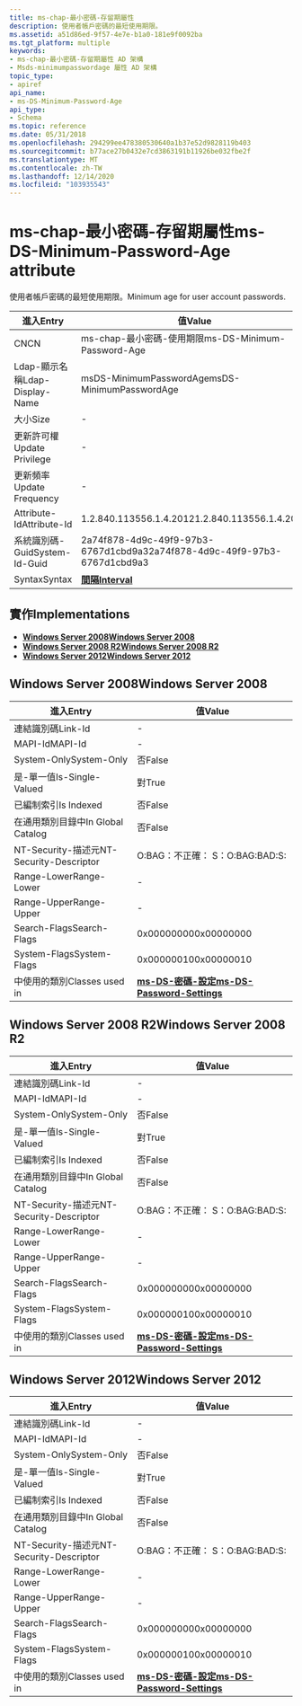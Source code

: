 ```yaml
---
title: ms-chap-最小密碼-存留期屬性
description: 使用者帳戶密碼的最短使用期限。
ms.assetid: a51d86ed-9f57-4e7e-b1a0-181e9f0092ba
ms.tgt_platform: multiple
keywords:
- ms-chap-最小密碼-存留期屬性 AD 架構
- Msds-minimumpasswordage 屬性 AD 架構
topic_type:
- apiref
api_name:
- ms-DS-Minimum-Password-Age
api_type:
- Schema
ms.topic: reference
ms.date: 05/31/2018
ms.openlocfilehash: 294299ee478380530640a1b37e52d9828119b403
ms.sourcegitcommit: b77ace27b0432e7cd3863191b11926be032fbe2f
ms.translationtype: MT
ms.contentlocale: zh-TW
ms.lasthandoff: 12/14/2020
ms.locfileid: "103935543"
---
```

# <a name="ms-ds-minimum-password-age-attribute"></a><span data-ttu-id="1e679-105">ms-chap-最小密碼-存留期屬性</span><span class="sxs-lookup"><span data-stu-id="1e679-105">ms-DS-Minimum-Password-Age attribute</span></span>

<span data-ttu-id="1e679-106">使用者帳戶密碼的最短使用期限。</span><span class="sxs-lookup"><span data-stu-id="1e679-106">Minimum age for user account passwords.</span></span>



| <span data-ttu-id="1e679-107">進入</span><span class="sxs-lookup"><span data-stu-id="1e679-107">Entry</span></span> | <span data-ttu-id="1e679-108">值</span><span class="sxs-lookup"><span data-stu-id="1e679-108">Value</span></span> |
|-------------------|--------------------------------------|
| <span data-ttu-id="1e679-109">CN</span><span class="sxs-lookup"><span data-stu-id="1e679-109">CN</span></span>                | <span data-ttu-id="1e679-110">ms-chap-最小密碼-使用期限</span><span class="sxs-lookup"><span data-stu-id="1e679-110">ms-DS-Minimum-Password-Age</span></span>           |
| <span data-ttu-id="1e679-111">Ldap-顯示名稱</span><span class="sxs-lookup"><span data-stu-id="1e679-111">Ldap-Display-Name</span></span> | <span data-ttu-id="1e679-112">msDS-MinimumPasswordAge</span><span class="sxs-lookup"><span data-stu-id="1e679-112">msDS-MinimumPasswordAge</span></span>              |
| <span data-ttu-id="1e679-113">大小</span><span class="sxs-lookup"><span data-stu-id="1e679-113">Size</span></span>              | \-                                   |
| <span data-ttu-id="1e679-114">更新許可權</span><span class="sxs-lookup"><span data-stu-id="1e679-114">Update Privilege</span></span>  | \-                                   |
| <span data-ttu-id="1e679-115">更新頻率</span><span class="sxs-lookup"><span data-stu-id="1e679-115">Update Frequency</span></span>  | \-                                   |
| <span data-ttu-id="1e679-116">Attribute-Id</span><span class="sxs-lookup"><span data-stu-id="1e679-116">Attribute-Id</span></span>      | <span data-ttu-id="1e679-117">1.2.840.113556.1.4.2012</span><span class="sxs-lookup"><span data-stu-id="1e679-117">1.2.840.113556.1.4.2012</span></span>              |
| <span data-ttu-id="1e679-118">系統識別碼-Guid</span><span class="sxs-lookup"><span data-stu-id="1e679-118">System-Id-Guid</span></span>    | <span data-ttu-id="1e679-119">2a74f878-4d9c-49f9-97b3-6767d1cbd9a3</span><span class="sxs-lookup"><span data-stu-id="1e679-119">2a74f878-4d9c-49f9-97b3-6767d1cbd9a3</span></span> |
| <span data-ttu-id="1e679-120">Syntax</span><span class="sxs-lookup"><span data-stu-id="1e679-120">Syntax</span></span>            | [<span data-ttu-id="1e679-121">**間隔**</span><span class="sxs-lookup"><span data-stu-id="1e679-121">**Interval**</span></span>](s-interval.md)       |



## <a name="implementations"></a><span data-ttu-id="1e679-122">實作</span><span class="sxs-lookup"><span data-stu-id="1e679-122">Implementations</span></span>

-   [<span data-ttu-id="1e679-123">**Windows Server 2008**</span><span class="sxs-lookup"><span data-stu-id="1e679-123">**Windows Server 2008**</span></span>](#windows-server-2008)
-   [<span data-ttu-id="1e679-124">**Windows Server 2008 R2**</span><span class="sxs-lookup"><span data-stu-id="1e679-124">**Windows Server 2008 R2**</span></span>](#windows-server-2008-r2)
-   [<span data-ttu-id="1e679-125">**Windows Server 2012**</span><span class="sxs-lookup"><span data-stu-id="1e679-125">**Windows Server 2012**</span></span>](#windows-server-2012)

## <a name="windows-server-2008"></a><span data-ttu-id="1e679-126">Windows Server 2008</span><span class="sxs-lookup"><span data-stu-id="1e679-126">Windows Server 2008</span></span>



| <span data-ttu-id="1e679-127">進入</span><span class="sxs-lookup"><span data-stu-id="1e679-127">Entry</span></span> | <span data-ttu-id="1e679-128">值</span><span class="sxs-lookup"><span data-stu-id="1e679-128">Value</span></span> |
|------------------------|-----------------------------------------------------------------------|
| <span data-ttu-id="1e679-129">連結識別碼</span><span class="sxs-lookup"><span data-stu-id="1e679-129">Link-Id</span></span>                | \-                                                                    |
| <span data-ttu-id="1e679-130">MAPI-Id</span><span class="sxs-lookup"><span data-stu-id="1e679-130">MAPI-Id</span></span>                | \-                                                                    |
| <span data-ttu-id="1e679-131">System-Only</span><span class="sxs-lookup"><span data-stu-id="1e679-131">System-Only</span></span>            | <span data-ttu-id="1e679-132">否</span><span class="sxs-lookup"><span data-stu-id="1e679-132">False</span></span>                                                                 |
| <span data-ttu-id="1e679-133">是-單一值</span><span class="sxs-lookup"><span data-stu-id="1e679-133">Is-Single-Valued</span></span>       | <span data-ttu-id="1e679-134">對</span><span class="sxs-lookup"><span data-stu-id="1e679-134">True</span></span>                                                                  |
| <span data-ttu-id="1e679-135">已編制索引</span><span class="sxs-lookup"><span data-stu-id="1e679-135">Is Indexed</span></span>             | <span data-ttu-id="1e679-136">否</span><span class="sxs-lookup"><span data-stu-id="1e679-136">False</span></span>                                                                 |
| <span data-ttu-id="1e679-137">在通用類別目錄中</span><span class="sxs-lookup"><span data-stu-id="1e679-137">In Global Catalog</span></span>      | <span data-ttu-id="1e679-138">否</span><span class="sxs-lookup"><span data-stu-id="1e679-138">False</span></span>                                                                 |
| <span data-ttu-id="1e679-139">NT-Security-描述元</span><span class="sxs-lookup"><span data-stu-id="1e679-139">NT-Security-Descriptor</span></span> | <span data-ttu-id="1e679-140">O:BAG：不正確： S：</span><span class="sxs-lookup"><span data-stu-id="1e679-140">O:BAG:BAD:S:</span></span>                                                          |
| <span data-ttu-id="1e679-141">Range-Lower</span><span class="sxs-lookup"><span data-stu-id="1e679-141">Range-Lower</span></span>            | \-                                                                    |
| <span data-ttu-id="1e679-142">Range-Upper</span><span class="sxs-lookup"><span data-stu-id="1e679-142">Range-Upper</span></span>            | \-                                                                    |
| <span data-ttu-id="1e679-143">Search-Flags</span><span class="sxs-lookup"><span data-stu-id="1e679-143">Search-Flags</span></span>           | <span data-ttu-id="1e679-144">0x00000000</span><span class="sxs-lookup"><span data-stu-id="1e679-144">0x00000000</span></span>                                                            |
| <span data-ttu-id="1e679-145">System-Flags</span><span class="sxs-lookup"><span data-stu-id="1e679-145">System-Flags</span></span>           | <span data-ttu-id="1e679-146">0x00000010</span><span class="sxs-lookup"><span data-stu-id="1e679-146">0x00000010</span></span>                                                            |
| <span data-ttu-id="1e679-147">中使用的類別</span><span class="sxs-lookup"><span data-stu-id="1e679-147">Classes used in</span></span>        | [<span data-ttu-id="1e679-148">**ms-DS-密碼-設定**</span><span class="sxs-lookup"><span data-stu-id="1e679-148">**ms-DS-Password-Settings**</span></span>](c-msds-passwordsettings.md)<br/> |



## <a name="windows-server-2008-r2"></a><span data-ttu-id="1e679-149">Windows Server 2008 R2</span><span class="sxs-lookup"><span data-stu-id="1e679-149">Windows Server 2008 R2</span></span>



| <span data-ttu-id="1e679-150">進入</span><span class="sxs-lookup"><span data-stu-id="1e679-150">Entry</span></span> | <span data-ttu-id="1e679-151">值</span><span class="sxs-lookup"><span data-stu-id="1e679-151">Value</span></span> |
|------------------------|-----------------------------------------------------------------------|
| <span data-ttu-id="1e679-152">連結識別碼</span><span class="sxs-lookup"><span data-stu-id="1e679-152">Link-Id</span></span>                | \-                                                                    |
| <span data-ttu-id="1e679-153">MAPI-Id</span><span class="sxs-lookup"><span data-stu-id="1e679-153">MAPI-Id</span></span>                | \-                                                                    |
| <span data-ttu-id="1e679-154">System-Only</span><span class="sxs-lookup"><span data-stu-id="1e679-154">System-Only</span></span>            | <span data-ttu-id="1e679-155">否</span><span class="sxs-lookup"><span data-stu-id="1e679-155">False</span></span>                                                                 |
| <span data-ttu-id="1e679-156">是-單一值</span><span class="sxs-lookup"><span data-stu-id="1e679-156">Is-Single-Valued</span></span>       | <span data-ttu-id="1e679-157">對</span><span class="sxs-lookup"><span data-stu-id="1e679-157">True</span></span>                                                                  |
| <span data-ttu-id="1e679-158">已編制索引</span><span class="sxs-lookup"><span data-stu-id="1e679-158">Is Indexed</span></span>             | <span data-ttu-id="1e679-159">否</span><span class="sxs-lookup"><span data-stu-id="1e679-159">False</span></span>                                                                 |
| <span data-ttu-id="1e679-160">在通用類別目錄中</span><span class="sxs-lookup"><span data-stu-id="1e679-160">In Global Catalog</span></span>      | <span data-ttu-id="1e679-161">否</span><span class="sxs-lookup"><span data-stu-id="1e679-161">False</span></span>                                                                 |
| <span data-ttu-id="1e679-162">NT-Security-描述元</span><span class="sxs-lookup"><span data-stu-id="1e679-162">NT-Security-Descriptor</span></span> | <span data-ttu-id="1e679-163">O:BAG：不正確： S：</span><span class="sxs-lookup"><span data-stu-id="1e679-163">O:BAG:BAD:S:</span></span>                                                          |
| <span data-ttu-id="1e679-164">Range-Lower</span><span class="sxs-lookup"><span data-stu-id="1e679-164">Range-Lower</span></span>            | \-                                                                    |
| <span data-ttu-id="1e679-165">Range-Upper</span><span class="sxs-lookup"><span data-stu-id="1e679-165">Range-Upper</span></span>            | \-                                                                    |
| <span data-ttu-id="1e679-166">Search-Flags</span><span class="sxs-lookup"><span data-stu-id="1e679-166">Search-Flags</span></span>           | <span data-ttu-id="1e679-167">0x00000000</span><span class="sxs-lookup"><span data-stu-id="1e679-167">0x00000000</span></span>                                                            |
| <span data-ttu-id="1e679-168">System-Flags</span><span class="sxs-lookup"><span data-stu-id="1e679-168">System-Flags</span></span>           | <span data-ttu-id="1e679-169">0x00000010</span><span class="sxs-lookup"><span data-stu-id="1e679-169">0x00000010</span></span>                                                            |
| <span data-ttu-id="1e679-170">中使用的類別</span><span class="sxs-lookup"><span data-stu-id="1e679-170">Classes used in</span></span>        | [<span data-ttu-id="1e679-171">**ms-DS-密碼-設定**</span><span class="sxs-lookup"><span data-stu-id="1e679-171">**ms-DS-Password-Settings**</span></span>](c-msds-passwordsettings.md)<br/> |



## <a name="windows-server-2012"></a><span data-ttu-id="1e679-172">Windows Server 2012</span><span class="sxs-lookup"><span data-stu-id="1e679-172">Windows Server 2012</span></span>



| <span data-ttu-id="1e679-173">進入</span><span class="sxs-lookup"><span data-stu-id="1e679-173">Entry</span></span> | <span data-ttu-id="1e679-174">值</span><span class="sxs-lookup"><span data-stu-id="1e679-174">Value</span></span> |
|------------------------|-----------------------------------------------------------------------|
| <span data-ttu-id="1e679-175">連結識別碼</span><span class="sxs-lookup"><span data-stu-id="1e679-175">Link-Id</span></span>                | \-                                                                    |
| <span data-ttu-id="1e679-176">MAPI-Id</span><span class="sxs-lookup"><span data-stu-id="1e679-176">MAPI-Id</span></span>                | \-                                                                    |
| <span data-ttu-id="1e679-177">System-Only</span><span class="sxs-lookup"><span data-stu-id="1e679-177">System-Only</span></span>            | <span data-ttu-id="1e679-178">否</span><span class="sxs-lookup"><span data-stu-id="1e679-178">False</span></span>                                                                 |
| <span data-ttu-id="1e679-179">是-單一值</span><span class="sxs-lookup"><span data-stu-id="1e679-179">Is-Single-Valued</span></span>       | <span data-ttu-id="1e679-180">對</span><span class="sxs-lookup"><span data-stu-id="1e679-180">True</span></span>                                                                  |
| <span data-ttu-id="1e679-181">已編制索引</span><span class="sxs-lookup"><span data-stu-id="1e679-181">Is Indexed</span></span>             | <span data-ttu-id="1e679-182">否</span><span class="sxs-lookup"><span data-stu-id="1e679-182">False</span></span>                                                                 |
| <span data-ttu-id="1e679-183">在通用類別目錄中</span><span class="sxs-lookup"><span data-stu-id="1e679-183">In Global Catalog</span></span>      | <span data-ttu-id="1e679-184">否</span><span class="sxs-lookup"><span data-stu-id="1e679-184">False</span></span>                                                                 |
| <span data-ttu-id="1e679-185">NT-Security-描述元</span><span class="sxs-lookup"><span data-stu-id="1e679-185">NT-Security-Descriptor</span></span> | <span data-ttu-id="1e679-186">O:BAG：不正確： S：</span><span class="sxs-lookup"><span data-stu-id="1e679-186">O:BAG:BAD:S:</span></span>                                                          |
| <span data-ttu-id="1e679-187">Range-Lower</span><span class="sxs-lookup"><span data-stu-id="1e679-187">Range-Lower</span></span>            | \-                                                                    |
| <span data-ttu-id="1e679-188">Range-Upper</span><span class="sxs-lookup"><span data-stu-id="1e679-188">Range-Upper</span></span>            | \-                                                                    |
| <span data-ttu-id="1e679-189">Search-Flags</span><span class="sxs-lookup"><span data-stu-id="1e679-189">Search-Flags</span></span>           | <span data-ttu-id="1e679-190">0x00000000</span><span class="sxs-lookup"><span data-stu-id="1e679-190">0x00000000</span></span>                                                            |
| <span data-ttu-id="1e679-191">System-Flags</span><span class="sxs-lookup"><span data-stu-id="1e679-191">System-Flags</span></span>           | <span data-ttu-id="1e679-192">0x00000010</span><span class="sxs-lookup"><span data-stu-id="1e679-192">0x00000010</span></span>                                                            |
| <span data-ttu-id="1e679-193">中使用的類別</span><span class="sxs-lookup"><span data-stu-id="1e679-193">Classes used in</span></span>        | [<span data-ttu-id="1e679-194">**ms-DS-密碼-設定**</span><span class="sxs-lookup"><span data-stu-id="1e679-194">**ms-DS-Password-Settings**</span></span>](c-msds-passwordsettings.md)<br/> |



 

 






